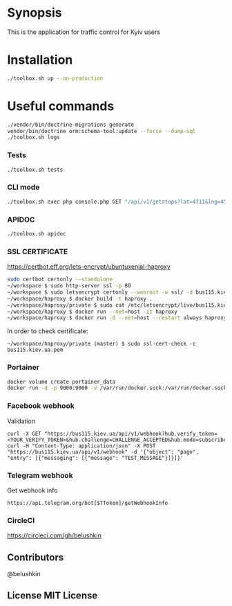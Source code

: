 # Synopsis 
This is the application for traffic control for Kyiv users

# Installation
```bash
./toolbox.sh up --on-production
```
# Useful commands
```bash
./vendor/bin/doctrine-migrations generate
vendor/bin/doctrine orm:schema-tool:update --force --dump-sql
./toolbox.sh logs
```
### Tests
```bash
./toolbox.sh tests
```
### CLI mode
```bash
./toolbox.sh exec php console.php GET "/api/v1/getstops?lat=4711&lng=4567"
```
### APIDOC
```bash
./toolbox.sh apidoc
```
### SSL CERTIFICATE
https://certbot.eff.org/lets-encrypt/ubuntuxenial-haproxy
```bash
sudo certbot certonly --standalone
~/workspace $ sudo http-server ssl -p 80
~/workspace $ sudo letsencrypt certonly --webroot -w ssl/ -d bus115.kiev.ua
~/workspace/haproxy $ docker build -t haproxy .
~/workspace/haproxy/private $ sudo cat /etc/letsencrypt/live/bus115.kiev.ua-0001/fullchain.pem /etc/letsencrypt/live/bus115.kiev.ua-0001/privkey.pem > bus115.kiev.ua.pem
~/workspace/haproxy $ docker run --net=host -it haproxy
~/workspace/haproxy $ docker run -d --net=host --restart always haproxy
```
In order to check certificate:
```
~/workspace/haproxy/private (master) $ sudo ssl-cert-check -c bus115.kiev.ua.pem
```

### Portainer
```bash
docker volume create portainer_data
docker run -d -p 9000:9000 -v /var/run/docker.sock:/var/run/docker.sock -v portainer_data:/data portainer/portainer
```

### Facebook webhook
Validation
```
curl -X GET "https://bus115.kiev.ua/api/v1/webhook?hub.verify_token=<YOUR_VERIFY_TOKEN>&hub.challenge=CHALLENGE_ACCEPTED&hub.mode=subscribe"
curl -H "Content-Type: application/json" -X POST "https://bus115.kiev.ua/api/v1/webhook" -d '{"object": "page", "entry": [{"messaging": [{"message": "TEST_MESSAGE"}]}]}'
```
### Telegram webhook
Get webhook info
```
https://api.telegram.org/bot[$TToken]/getWebhookInfo
```

### CircleCI
https://circleci.com/gh/belushkin

## Contributors 
@belushkin

## License MIT License
